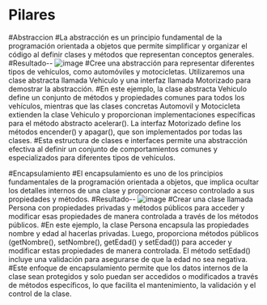 # Pilares

#Abstraccion
#La abstracción es un principio fundamental de la programación orientada a objetos que permite simplificar y organizar
el código al definir clases y métodos que representan conceptos generales.
#Resultado--
![image](https://github.com/arianacatani2009/Pilares/assets/134402331/7d7eed66-d4ad-4ad8-bebe-5c41031a85e5)
#Cree una abstracción para representar diferentes tipos de vehículos, como automóviles y motocicletas. 
Utilizaremos una clase abstracta llamada Vehiculo y una interfaz llamada Motorizado para demostrar la abstracción.
#En este ejemplo, la clase abstracta Vehiculo define un conjunto de métodos y propiedades comunes para todos los vehículos, 
mientras que las clases concretas Automovil y Motocicleta extienden la clase Vehiculo y proporcionan implementaciones 
específicas para el método abstracto acelerar(). La interfaz Motorizado define los métodos encender() y apagar(), que son 
implementados por todas las clases.
#Esta estructura de clases e interfaces permite una abstracción efectiva al definir un conjunto de comportamientos comunes y especializados 
para diferentes tipos de vehículos.

#Encapsulamiento
#El encapsulamiento es uno de los principios fundamentales de la programación orientada a objetos, que implica ocultar los detalles 
internos de una clase y proporcionar acceso controlado a sus propiedades y métodos.
#Resultado--
![image](https://github.com/arianacatani2009/Pilares/assets/134402331/820d1ea8-8c68-407f-88bb-4ea25eb523b0)
#Crear una clase llamada Persona con propiedades privadas y métodos públicos 
para acceder y modificar esas propiedades de manera controlada a través de los métodos públicos.
#En este ejemplo, la clase Persona encapsula las propiedades nombre y edad al hacerlas privadas. 
Luego, proporciona métodos públicos (getNombre(), setNombre(), getEdad() y setEdad()) para acceder y modificar 
estas propiedades de manera controlada. El método setEdad() incluye una validación para asegurarse de que la edad no sea negativa.
#Este enfoque de encapsulamiento permite que los datos internos de la clase sean protegidos y solo puedan ser accedidos o modificados 
a través de métodos específicos, lo que facilita el mantenimiento, la validación y el control de la clase.
